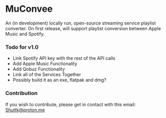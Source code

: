 # MuConvee
An (in development) locally run, open-source streaming service playlist converter.
On first release, will support playlist conversion between Apple Music and Spotify.

### Todo for v1.0
- Link Spotify API key with the rest of the API calls
- Add Apple Music Functionality
- Add Qobuz Functionality
- Link all of the Services Together
- Possibly build it as an exe, flatpak and dmg?

### Contribution
If you wish to contribute, please get in contact with this email: Shuttk@proton.me
